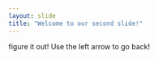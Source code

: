 ```yaml
---
layout: slide
title: "Welcome to our second slide!"
---
```

figure it out!
Use the left arrow to go back!
